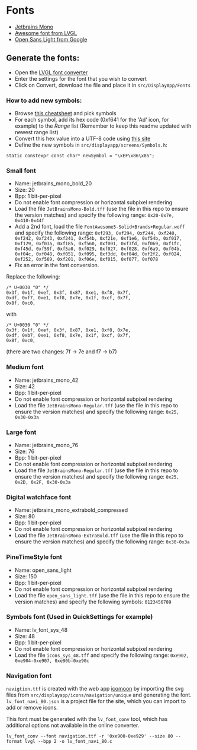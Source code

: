 # Fonts

* [Jetbrains Mono](https://www.jetbrains.com/fr-fr/lp/mono/)
* [Awesome font from LVGL](https://lvgl.io/assets/others/FontAwesome5-Solid+Brands+Regular.woff)
* [Open Sans Light from Google](https://fonts.google.com/specimen/Open+Sans)

## Generate the fonts:

* Open the [LVGL font converter](https://lvgl.io/tools/fontconverter)
* Enter the settings for the font that you wish to convert
* Click on Convert, download the file and place it in `src/DisplayApp/Fonts`

### How to add new symbols:

* Browse [this cheatsheet](https://fontawesome.com/cheatsheet/free/solid) and pick symbols
* For each symbol, add its hex code (0xf641 for the 'Ad' icon, for example) to the *Range* list (Remember to keep this
  readme updated with newest range list)
* Convert this hex value into a UTF-8 code
  using [this site](http://www.ltg.ed.ac.uk/~richard/utf-8.cgi?input=f185&mode=hex)
* Define the new symbols in `src/displayapp/screens/Symbols.h`:

```
static constexpr const char* newSymbol = "\xEF\x86\x85";
```

### Small font

* Name: jetbrains_mono_bold_20
* Size: 20
* Bpp: 1 bit-per-pixel
* Do not enable font compression or horizontal subpixel rendering
* Load the file `JetBrainsMono-Bold.tff` (use the file in this repo to ensure the version matches) and specify the following range: `0x20-0x7e, 0x410-0x44f`
* Add a 2nd font, load the file `FontAwesome5-Solid+Brands+Regular.woff` and specify the following
  range: `0xf293, 0xf294, 0xf244, 0xf240, 0xf242, 0xf243, 0xf241, 0xf54b, 0xf21e, 0xf1e6, 0xf54b, 0xf017, 0xf129, 0xf03a, 0xf185, 0xf560, 0xf001, 0xf3fd, 0xf069, 0xf1fc, 0xf45d, 0xf59f, 0xf5a0, 0xf029, 0xf027, 0xf028, 0xf6a9, 0xf04b, 0xf04c, 0xf048, 0xf051, 0xf095, 0xf3dd, 0xf04d, 0xf2f2, 0xf024, 0xf252, 0xf569, 0xf201, 0xf06e, 0xf015, 0xf077, 0xf078`
* Fix an error in the font conversion.

Replace the following:

    /* U+0030 "0" */
    0x3f, 0x1f, 0xef, 0x3f, 0x87, 0xe1, 0xf8, 0x7f,
    0xdf, 0xf7, 0xe1, 0xf8, 0x7e, 0x1f, 0xcf, 0x7f,
    0x8f, 0xc0,

with

    /* U+0030 "0" */
    0x3f, 0x1f, 0xef, 0x3f, 0x87, 0xe1, 0xf8, 0x7e,
    0xdf, 0xb7, 0xe1, 0xf8, 0x7e, 0x1f, 0xcf, 0x7f,
    0x8f, 0xc0,

(there are two changes: 7f -> 7e and f7 -> b7)

### Medium font

* Name: jetbrains_mono_42
* Size: 42
* Bpp: 1 bit-per-pixel
* Do not enable font compression or horizontal subpixel rendering
* Load the file `JetBrainsMono-Regular.tff` (use the file in this repo to ensure the version matches) and specify the following range: `0x25, 0x30-0x3a`

### Large font

* Name: jetbrains_mono_76
* Size: 76
* Bpp: 1 bit-per-pixel
* Do not enable font compression or horizontal subpixel rendering
* Load the file `JetBrainsMono-Regular.tff` (use the file in this repo to ensure the version matches) and specify the following range: `0x25, 0x2D, 0x2F, 0x30-0x3a`

### Digital watchface font

* Name: jetbrains_mono_extrabold_compressed
* Size: 80
* Bpp: 1 bit-per-pixel
* Do not enable font compression or horizontal subpixel rendering
* Load the file `JetBrainsMono-ExtraBold.tff` (use the file in this repo to ensure the version matches) and specify the following range: `0x30-0x3a`

### PineTimeStyle font

* Name: open_sans_light
* Size: 150
* Bpp: 1 bit-per-pixel
* Do not enable font compression or horizontal subpixel rendering
* Load the file `open_sans_light.tff` (use the file in this repo to ensure the version matches) and specify the following symbols: `0123456789`

### Symbols font (Used in QuickSettings for example)

* Name: lv_font_sys_48
* Size: 48
* Bpp: 1 bit-per-pixel
* Do not enable font compression or horizontal subpixel rendering
* Load the file `icons_sys_48.tff` and specify the following range: `0xe902, 0xe904-0xe907, 0xe90b-0xe90c`

### Navigation font

`navigtion.ttf` is created with the web app [icomoon](https://icomoon.io/app) by importing the svg files from `src/displayapp/icons/navigation/unique` and generating the font. `lv_font_navi_80.json` is a project file for the site, which you can import to add or remove icons.

This font must be generated with the `lv_font_conv` tool, which has additional options not available in the online converter.

`lv_font_conv --font navigation.ttf -r '0xe900-0xe929' --size 80 --format lvgl --bpp 2 -o lv_font_navi_80.c`
